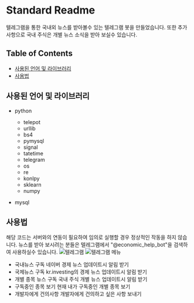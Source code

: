 # Standard Readme

텔레그램을 통한 국내외 뉴스를 받아볼수 있는 텔레그램 봇을 만들었습니다. 또한 추가 사항으로 국내 주식은 개별 뉴스 소식을 받아 보실수 있습니다.


## Table of Contents

- [사용된 언어 및 라이브러리](#사용된-언어-및-라이브러리)
- [사용법](#사용법)


## 사용된 언어 및 라이브러리

- python
	- telepot
	- urllib
	- bs4
	- pymysql
	- signal
	- tatetime
	- telegram
	- os
	- re
	- konlpy
	- sklearn
	- numpy
	
- mysql


## 사용법

해당 코드는 서버와의 연동이 필요하여 임의로 실행할 경우 정상적인 작동을 하지 않습니다.
뉴스를 받아 보시려는 분들은 텔레그램에서 "@economic_help_bot"을 검색하여 사용하실수 있습니다.
![텔레그램](https://user-images.githubusercontent.com/49528515/106888319-bc92f600-6729-11eb-9204-d9a0238add8f.jpg)
![텔레그램 메뉴](https://user-images.githubusercontent.com/49528515/105572119-886a1d80-5d98-11eb-850c-68cf36b93ddd.PNG)

- 국내뉴스 구독
	네이버 경제 뉴스 업데이트시 알림 받기
- 국제뉴스 구독
	kr.investing의 경제 뉴스 업데이트시 알림 받기
- 개별 종목 뉴스 구독
	국내 주식 개별 뉴스 업데이트시 알림 받기
- 구독중인 종목 보기
	현재 내가 구독중인 개별 종목 보기
- 개발자에게 건의사항
	개발자에게 건의하고 싶은 사항 보내기
